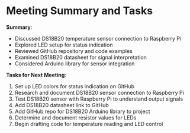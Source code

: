 # Meeting Summary and Tasks

**Summary**:
- Discussed DS18B20 temperature sensor connection to Raspberry Pi
- Explored LED setup for status indication
- Reviewed GitHub repository and code examples
- Examined DS18B20 datasheet for signal interpretation
- Considered Arduino library for sensor integration

**Tasks for Next Meeting**:
1. Set up LED colors for status indication on GitHub
2. Research and document DS18B20 sensor connection to Raspberry Pi
3. Test DS18B20 sensor with Raspberry Pi to understand output signals
4. Add DS18B20 datasheet link to GitHub
5. Add GitHub repo for DS18B20 Arduino library to project
6. Determine and document resistor values for LEDs
7. Begin drafting code for temperature reading and LED control

